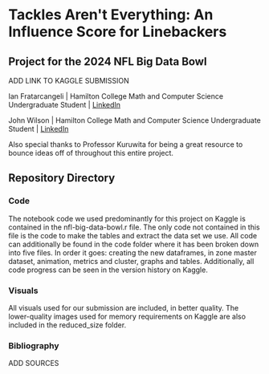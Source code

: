 # Tackles Aren't Everything: An Influence Score for Linebackers
## Project for the 2024 NFL Big Data Bowl
ADD LINK TO KAGGLE SUBMISSION

Ian Fratarcangeli | Hamilton College Math and Computer Science Undergraduate Student | [LinkedIn]([https://pages.github.com/](https://www.linkedin.com/in/hadrian-fratarcangeli/))

John Wilson | Hamilton College Math and Computer Science Undergraduate Student | [LinkedIn](https://www.linkedin.com/in/john-wilson31/)

Also special thanks to Professor Kuruwita for being a great resource to bounce ideas off of throughout this entire project. 

## Repository Directory

### Code
The notebook code we used predominantly for this project on Kaggle is contained in the nfl-big-data-bowl.r file. The only code not contained in this file is the code to make the tables and extract the data set we use. All code can additionally be found in the code folder where it has been broken down into five files. In order it goes: creating the new dataframes, in zone master dataset, animation, metrics and cluster, graphs and tables. Additionally, all code progress can be seen in the version history on Kaggle. 

### Visuals
All visuals used for our submission are included, in better quality. The lower-quality images used for memory requirements on Kaggle are also included in the reduced_size folder.

### Bibliography
ADD SOURCES


